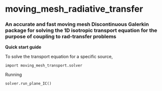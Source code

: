 # moving_mesh_radiative_transfer
### An accurate and fast moving mesh Discontinuous Galerkin package for solving the 1D isotropic transport equation for the purpose of coupling to rad-transfer problems
**Quick start guide**

To solve the transport equation for a specific source, 

``
import moving_mesh_transport.solver
``

Running 

``
solver.run_plane_IC()
``
